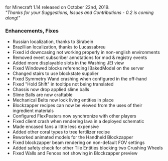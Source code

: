 for Minecraft 1.14 released on October 22nd, 2019.  
_"Thanks for your Suggestions, Issues and Contributions - 0.2 is coming along!"_

### Enhancements, Fixes

- Russian localization, thanks to Sirabein
- Brazillian localization, thanks to Lucassabreu
- Fixed id downcasing not working properly in non-english environments
- Removed event subscriber annotations for mod & registry events
- Added more displayable slots in the Washing JEI view
- Fixed Windowed blocks referencing IBakedModel on the server
- Changed stairs to use blockstate supplier
- Fixed Symmetry Wand crashing when configured in the off-hand
- Fixed "Hold Shift" in tooltips not being translated
- Chassis now drop applied slime balls
- Slime Balls are now craftable
- Mechanical Belts now lock living entities in place
- Blockzapper recipes can now be viewed from the uses of their ingredient materials
- Configured FlexPeaters now synchronize with other players
- Fixed client crash when rendering lava in a deployed schematic
- Made encased fans a little less expensive
- Added other coral types to tree fertilizer recipe
- Reworked animated models for the Handheld Blockzapper
- Fixed blockzapper beam rendering on non-default FOV settings
- Added safety check for other Tile Entities blocking two Crushing Wheels
- Fixed Walls and Fences not showing in Blockzapper preview
